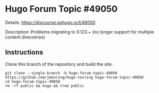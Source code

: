 # Hugo Forum Topic #49050

Details: <https://discourse.gohugo.io/t/49050>

Description: Problems migrating to 0.123.+ (no longer support for multiple content direcotries)

## Instructions

Clone this branch of the repository and build the site.

```text
git clone --single-branch -b hugo-forum-topic-49050 https://github.com/jmooring/hugo-testing hugo-forum-topic-49050
cd hugo-forum-topic-49050
rm -rf public && hugo && tree public
```
